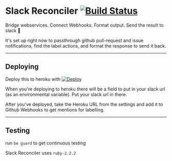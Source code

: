 # Slack Reconciler [![Build Status](https://travis-ci.org/sethherr/slack-reconciler.svg?branch=master)](https://travis-ci.org/sethherr/slack-reconciler)

Bridge webservices. Connect Webhooks. Format output. Send the result to slack :tada:

It's set up right now to passthrough github pull-request and issue notifications, find the label actions, and format the response to send it back.

---------

## Deploying

Deploy this to heroku with [![Deploy](https://www.herokucdn.com/deploy/button.svg)](https://heroku.com/deploy)

When you're deploying to heroku there will be a field to put in your slack url (as an environmental variable). Put your slack url in there.

After you've deployed, take the Heroku URL from the settings and add it to Github Webhooks to get mentions for labelling.

--------

## Testing

run `be guard` to get continuous testing

Slack Reconciler uses `ruby-2.2.2`